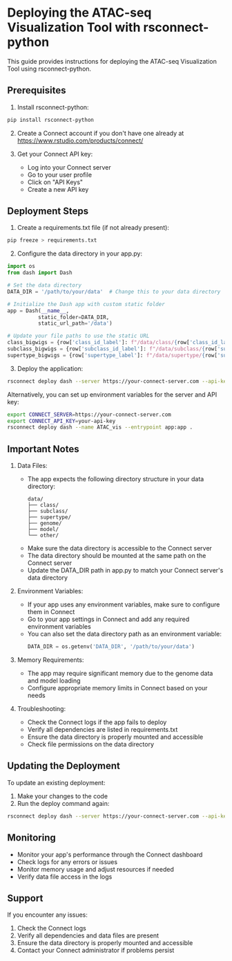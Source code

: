# Deploying the ATAC-seq Visualization Tool with rsconnect-python

This guide provides instructions for deploying the ATAC-seq Visualization Tool using rsconnect-python.

## Prerequisites

1. Install rsconnect-python:
```bash
pip install rsconnect-python
```

2. Create a Connect account if you don't have one already at https://www.rstudio.com/products/connect/

3. Get your Connect API key:
   - Log into your Connect server
   - Go to your user profile
   - Click on "API Keys"
   - Create a new API key

## Deployment Steps

1. Create a requirements.txt file (if not already present):
```bash
pip freeze > requirements.txt
```

2. Configure the data directory in your app.py:
```python
import os
from dash import Dash

# Set the data directory
DATA_DIR = '/path/to/your/data'  # Change this to your data directory

# Initialize the Dash app with custom static folder
app = Dash(__name__, 
          static_folder=DATA_DIR,
          static_url_path='/data')

# Update your file paths to use the static URL
class_bigwigs = {row['class_id_label']: f"/data/class/{row['class_id_label']}.bw" for _, row in hierarchy_df.drop_duplicates('class_id_label').iterrows()}
subclass_bigwigs = {row['subclass_id_label']: f"/data/subclass/{row['subclass_id_label']}.bw" for _, row in hierarchy_df.drop_duplicates('subclass_id_label').iterrows()}
supertype_bigwigs = {row['supertype_label']: f"/data/supertype/{row['supertype_label']}.bw" for _, row in hierarchy_df.drop_duplicates('supertype_label').iterrows()}
```

3. Deploy the application:
```bash
rsconnect deploy dash --server https://your-connect-server.com --api-key your-api-key --name ATAC_vis --entrypoint app:app .
```

Alternatively, you can set up environment variables for the server and API key:
```bash
export CONNECT_SERVER=https://your-connect-server.com
export CONNECT_API_KEY=your-api-key
rsconnect deploy dash --name ATAC_vis --entrypoint app:app .
```

## Important Notes

1. Data Files:
   - The app expects the following directory structure in your data directory:
     ```
     data/
     ├── class/
     ├── subclass/
     ├── supertype/
     ├── genome/
     ├── model/
     └── other/
     ```
   - Make sure the data directory is accessible to the Connect server
   - The data directory should be mounted at the same path on the Connect server
   - Update the DATA_DIR path in app.py to match your Connect server's data directory

2. Environment Variables:
   - If your app uses any environment variables, make sure to configure them in Connect
   - Go to your app settings in Connect and add any required environment variables
   - You can also set the data directory path as an environment variable:
     ```python
     DATA_DIR = os.getenv('DATA_DIR', '/path/to/your/data')
     ```

3. Memory Requirements:
   - The app may require significant memory due to the genome data and model loading
   - Configure appropriate memory limits in Connect based on your needs

4. Troubleshooting:
   - Check the Connect logs if the app fails to deploy
   - Verify all dependencies are listed in requirements.txt
   - Ensure the data directory is properly mounted and accessible
   - Check file permissions on the data directory

## Updating the Deployment

To update an existing deployment:

1. Make your changes to the code
2. Run the deploy command again:
```bash
rsconnect deploy dash --server https://your-connect-server.com --api-key your-api-key --name ATAC_vis --entrypoint app:app .
```

## Monitoring

- Monitor your app's performance through the Connect dashboard
- Check logs for any errors or issues
- Monitor memory usage and adjust resources if needed
- Verify data file access in the logs

## Support

If you encounter any issues:
1. Check the Connect logs
2. Verify all dependencies and data files are present
3. Ensure the data directory is properly mounted and accessible
4. Contact your Connect administrator if problems persist 
